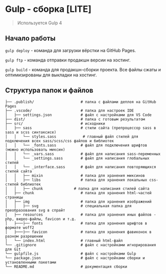 # Gulp - сборка [LITE]

> Используется Gulp 4

## Начало работы

`gulp deploy` - команда для загрузки вёрстки на GitHub Pages.

`gulp ftp` - команда отправки продакшн версии на хостинг.

`gulp build` - команда для продакшн-сборки проекта. Все файлы сжаты и оптимизированы для выкладки на хостинг.

## Структура папок и файлов

```
├── .publish/                     # папка с файлами деплоя на GitHub Pages
├── .vscode/                      # папка для настроек IDE
│   ├── settings.json             # файл с настройками для VS Code
├── dist/                         # папка с готовым результатом
├── src/                          # исходники
│   ├── sass                      # стили сайта (препроцессор sass в sass и scss синтаксисе)
│   │   └── styles.sass            # главный файл стилей для подключения всех sass/scss/css файлов и библиотек
│   │   └── _fonts.sass           # файл для подключения шрифтов (можно использовать миксин)
│   │   └── _vars.sass            # файл для написания sass-переменных
│   │   └── _settings.sass        # файл для написания глобальных стилей
│   │   └── _interface.sass       # файл для написания повторяющихся стилей сайта
│   │   ├── mixin                 # папка для хранения миксинов
│   │   ├── libs                  # папка для хранения локальных css-стилей библиотек
│   │   ├── chunk              # папка для написания стилей сайта
│   ├── chunk                     # папка для хранения html-частей страницы
│   ├── img                       # папка для хранения изображений
│   │   ├── svg                   # специальная папка для преобразования svg в спрайт
│   ├── resources                 # папка для хранения иных файлов - php, видео-файлы, favicon и т.д.
│   ├───├── fonts                 # папка для хранения шрифтов в формате woff2
│   ├───├── favicon               # папка для хранения фавиконок в разном разрешении
│   └── index.html                # главный html-файл
└── .gitignore                    # файл с настройками игнорирования для Git
└── gulpfile.js                   # файл с настройками Gulp
└── package.json                  # файл с настройками сборки и установленными пакетами
└── README.md                     # документация сборки
```
